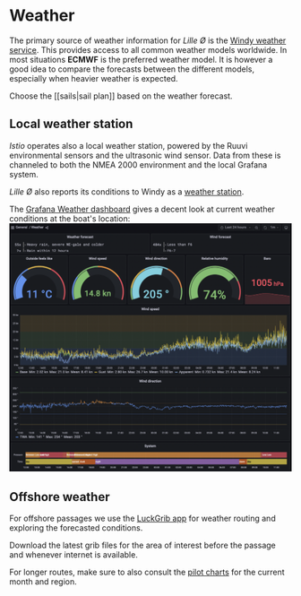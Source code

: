 # Weather

The primary source of weather information for _Lille Ø_ is the [Windy weather service](https://www.windy.com). This provides access to all common weather models worldwide.
In most situations **ECMWF** is the preferred weather model.
It is however a good idea to compare the forecasts between the different models, especially when heavier weather is expected.

Choose the [[sails|sail plan]] based on the weather forecast.

## Local weather station

_Istio_ operates also a local weather station, powered by the Ruuvi environmental sensors and the ultrasonic wind sensor. Data from these is channeled to both the NMEA 2000 environment and the local Grafana system.

_Lille Ø_ also reports its conditions to Windy as a [weather station](https://www.windy.com/station/pws-f064d07f).

The [Grafana Weather dashboard](http://lille-oe-pi.local:3000/d/KNkl3x07k/weather?orgId=1&refresh=1m) gives a decent look at current weather conditions at the boat's location:
![Weather dashboard](../assets/weather-dashboard.png)
## Offshore weather

For offshore passages we use the [LuckGrib app](https://luckgrib.com) for weather routing and exploring the forecasted conditions.

Download the latest grib files for the area of interest before the passage and whenever internet is available.

For longer routes, make sure to also consult the [pilot charts](https://www.prevailing-winds.de/) for the current month and region.



